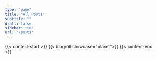 ```yaml
---
type: "page"
title: "All Posts"
subtitle: ""
draft: false
sidebar: true
url: '/posts'
---
```


{{< content-start  >}}
{{< blogroll showcase="planet">}}
{{< content-end  >}}